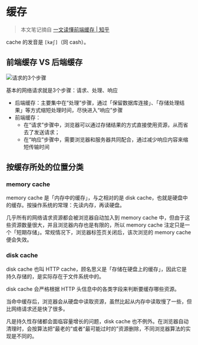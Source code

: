 # 缓存

> 本文笔记摘自 [一文读懂前端缓存 | 知乎](https://zhuanlan.zhihu.com/p/44789005)

cache 的发音是 `[kæʃ]`（同 cash）。

## 前端缓存 VS 后端缓存

![请求的3个步骤](https://pic3.zhimg.com/80/v2-05f4e6a5aaac9fce4d2a7a2fcc652c9e_1440w.jpg)

基本的网络请求就是3个步骤：请求、处理、响应

* 后端缓存：主要集中在“处理”步骤，通过「保留数据库连接」、「存储处理结果」等方式缩短处理时间，尽快进入“响应”步骤
* 前端缓存：
  * 在“请求”步骤中，浏览器可以通过存储结果的方式直接使用资源，从而省去了发送请求；
  * 在“响应”步骤中，需要浏览器和服务器共同配合，通过减少响应内容来缩短传输时间

## 按缓存所处的位置分类

### memory cache

memory cache 是「内存中的缓存」，与之相对的是 disk cache，也就是硬盘中的缓存。按操作系统的常理：先读内存，再读硬盘。

几乎所有的网络请求资源都会被浏览器自动加入到 memory cache 中，但由于这些资源数量很大，并且浏览器内存也是有限的，所以 memory cache 注定只是一个「短期存储」。常规情况下，浏览器标签页关闭后，该次浏览的 memory cache 便会失效。

### disk cache

disk cache 也叫 HTTP cache，顾名思义是「存储在硬盘上的缓存」，因此它是持久存储的，是实际存在于文件系统中的。

disk cache 会严格根据 HTTP 头信息中的各类字段来判断要缓存哪些资源。

当命中缓存后，浏览器会从硬盘中读取资源，虽然比起从内存中读取慢了一些，但比网络请求还是快了很多。

凡是持久性存储都会面临容量增长的问题，disk cache 也不例外。在浏览器自动清理时，会按算法把“最老的”或者“最可能过时的”资源删除，不同浏览器算法的实现是不同的。
